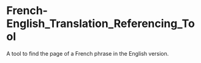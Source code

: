 # French-English_Translation_Referencing_Tool
A tool to find the page of a French phrase in the English version.
